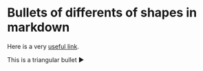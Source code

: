 # Bullets of differents of shapes in markdown

Here is a very [useful link](https://www.w3schools.com/charsets/ref_utf_geometric.asp).

This is a triangular bullet &#9658;
